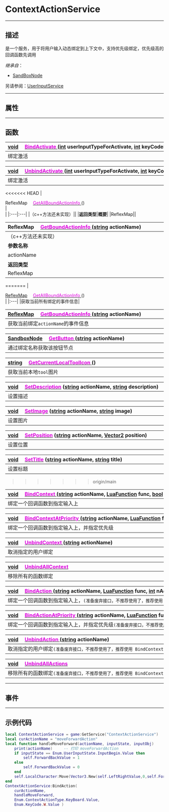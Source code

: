 # ContextActionService
------------------------------------------------------------------------------------------
## 描述

是一个服务，用于将用户输入动态绑定到上下文中，支持优先级绑定，优先级高的回调函数先调用

*继承自*：
* [SandBoxNode](/Api/Class/NoType/SandBoxNode.md)

另请参阅：[UserInputService](/Api/Class/Animation/UserInputService.md)

------------------------------------------------------------------------------------------
## 属性


------------------------------------------------------------------------------------------
## 函数

|<div style="width:1000px">[void](/Api/Parameter/void.md) &emsp;[<font color="dd00dd">BindActivate</font> ](/Api/Class/Input/ContextActionService_F/BindActivate.md) ([int](/Api/DataType/Int.md) userInputTypeForActivate, [int](/Api/DataType/Int.md) keyCodeForActivate)</div>|
|:---|
|绑定激活|

|<div style="width:1000px">[void](/Api/Parameter/void.md) &emsp;[<font color="dd00dd">UnbindActivate</font> ](/Api/Class/Input/ContextActionService_F/UnbindActivate.md) ([int](/Api/DataType/Int.md) userInputTypeForActivate, [int](/Api/DataType/Int.md) keyCodeForActivate)</div>|
|:---|
|绑定激活|

<<<<<<< HEAD
|<div style="width:500px">ReflexMap &emsp;[<font color="dd00dd">GetAllBoundActionInfo</font> ]() ()</div>|<div style="width:698px"></div>|
|:---|:---|
|（c++方法还未实现）||
|**返回类型**|**概要**|
|ReflexMap||

|<div style="width:500px">ReflexMap &emsp;[<font color="dd00dd">GetBoundActionInfo</font> ]() ([string](/Api/DataType/String.md) actionName)</div>|<div style="width:100px"></div>|<div style="width:45px"></div>|<div style="width:400px"></div>|
|:---|:---|:---|:---|
|（c++方法还未实现）||||
|**参数名称**|**类别**|**默认**|**描述**|
|actionName|string||自定义的名称，对应 BindAction 中使用的绑定名称|
|**返回类型**|||**概要**|
|ReflexMap||||
=======
|<div style="width:1000px">[ReflexMap](/Api/Parameter/ReflexMap.md) &emsp;[<font color="dd00dd">GetAllBoundActionInfo</font> ](/Api/Class/Input/ContextActionService_F/GetAllBoundActionInfo.md) ()</div>|
|:---|
|获取当前所有绑定的事件信息|

|<div style="width:1000px">[ReflexMap](/Api/Parameter/ReflexMap.md) &emsp;[<font color="dd00dd">GetBoundActionInfo</font> ](/Api/Class/Input/ContextActionService_F/GetBoundActionInfo.md) ([string](/Api/DataType/String.md) actionName)</div>|
|:---|
|获取当前绑定`actionName`的事件信息|

|<div style="width:1000px">[SandboxNode](/Api/Class/NoType/SandboxNode.md) &emsp;[<font color="dd00dd">GetButton</font> ](/Api/Class/Input/ContextActionService_F/GetButton.md) ([string](/Api/DataType/String.md) actionName)</div>|
|:---|
|通过绑定名称获取该按钮节点|

|<div style="width:1000px">[string](/Api/DataType/String.md) &emsp;[<font color="dd00dd">GetCurrentLocalToolIcon</font> ](/Api/Class/Input/ContextActionService_F/GetCurrentLocalToolIcon.md) ()</div>|
|:---|
|获取当前本地`tool`图片|

|<div style="width:1000px">[void](/Api/Parameter/void.md) &emsp;[<font color="dd00dd">SetDescription</font>](/Api/Class/Input/ContextActionService_F/SetDescription.md) ([string](/Api/DataType/String.md) actionName, [string](/Api/DataType/String.md) description)</div>|
|:---|
|设置描述|

|<div style="width:1000px">[void](/Api/Parameter/void.md) &emsp;[<font color="dd00dd">SetImage</font>](/Api/Class/Input/ContextActionService_F/SetImage.md) ([string](/Api/DataType/String.md) actionName, [string](/Api/DataType/String.md) image)</div>|
|:---|
|设置图片|

|<div style="width:1000px">[void](/Api/Parameter/void.md) &emsp;[<font color="dd00dd">SetPosition</font>](/Api/Class/Input/ContextActionService_F/SetPosition.md) ([string](/Api/DataType/String.md) actionName, [Vector2](/Api/DataType/Vector2.md) position)</div>|
|:---|
|设置位置|

|<div style="width:1000px">[void](/Api/Parameter/void.md) &emsp;[<font color="dd00dd">SetTitle</font>](/Api/Class/Input/ContextActionService_F/SetTitle.md) ([string](/Api/DataType/String.md) actionName, [string](/Api/DataType/String.md) title)</div>|
|:---|
|设置标题|
>>>>>>> origin/main


|<div style="width:1000px">[void](/Api/Parameter/void.md) &emsp;[<font color="dd00dd">BindContext</font> ](/Api/Class/Input/ContextActionService_F/BindContext.md) ([string](/Api/DataType/String.md) actionName, [LuaFunction]() func, [bool](/Api/DataType/Bool.md) createTouchBtn, [ReflexVariant]() hotkey)</div>|
|:---|
|绑定一个回调函数到指定输入上|

|<div style="width:1000px">[void](/Api/Parameter/void.md) &emsp;[<font color="dd00dd">BindContextAtPriority</font> ](/Api/Class/Input/ContextActionService_F/BindContextAtPriority.md) ([string](/Api/DataType/String.md) actionName, [LuaFunction]() func, [bool](/Api/DataType/Bool.md) createTouchBtn, [int](/Api/DataType/Int.md) priority, [ReflexVariant]() hotkey)</div>|
|:---|
|绑定一个回调函数到指定输入上，并指定优先级|

|<div style="width:1000px">[void](/Api/Parameter/void.md) &emsp;[<font color="dd00dd">UnbindContext</font> ](/Api/Class/Input/ContextActionService_F/UnbindContext.md) ([string](/Api/DataType/String.md) actionName)</div>|
|:---|
|取消指定的用户绑定|

|<div style="width:1000px">[void](/Api/Parameter/void.md) &emsp;[<font color="dd00dd">UnbindAllContext</font>]()</div>|
|:---|
|移除所有的函数绑定|

|<div style="width:1000px">[void](/Api/Parameter/void.md) &emsp;[<font color="dd00dd">BindAction</font> ](/Api/Class/Input/ContextActionService_F/BindAction.md) ([string](/Api/DataType/String.md) actionName, [LuaFunction]() func, [int](/Api/DataType/Int.md) nActionType, [int](/Api/DataType/Int.md) nSubType)</div>|
|:---|
|绑定一个回调函数到指定输入上，`(准备废弃接口，不推荐使用了，推荐使用 BindContext 这套新接口)`|

|<div style="width:1000px">[void](/Api/Parameter/void.md) &emsp;[<font color="dd00dd">BindActionAtPriority</font> ](/Api/Class/Input/ContextActionService_F/BindActionAtPriority.md) ([string](/Api/DataType/String.md) actionName, [LuaFunction]() func, [int](/Api/DataType/Int.md) priority, [int](/Api/DataType/Int.md) nActionType, [int](/Api/DataType/Int.md) nSubType)</div>|
|:---|
|绑定一个回调函数到指定输入上，并指定优先级`(准备废弃接口，不推荐使用了，推荐使用 BindContext 这套新接口)`|

|<div style="width:1000px">[void](/Api/Parameter/void.md) &emsp;[<font color="dd00dd">UnbindAction</font> ](/Api/Class/Input/ContextActionService_F/UnbindAction.md) ([string](/Api/DataType/String.md) actionName)</div>|
|:---|
|取消指定的用户绑定`(准备废弃接口，不推荐使用了，推荐使用 BindContext 这套新接口)`|

|<div style="width:1000px">[void](/Api/Parameter/void.md) &emsp;[<font color="dd00dd">UnbindAllActions</font>]()</div>|
|:---|
|移除所有的函数绑定`(准备废弃接口，不推荐使用了，推荐使用 BindContext 这套新接口)`|


------------------------------------------------------------------------------------------
## 事件


------------------------------------------------------------------------------------------
## 示例代码

```lua
local ContextActionService = game:GetService("ContextActionService")
local curActionName = "moveForwardAction"
local function handleMoveForward(actionName, inputState, inputObj)
    print(actionName)     -- 打印 moveForwardAction
    if inputState == Enum.UserInputState.InputBegin.Value then
        self.ForwardBackValue = 1
    else
        self.ForwardBackValue = 0
    end
    self.LocalCharacter:Move(Vector3.New(self.LeftRightValue,0,self.ForwardBackValue),true)
end
ContextActionService:BindAction(
    curActionName, 
    handleMoveForward, 
    Enum.ContextActionType.KeyBoard.Value, 
    Enum.KeyCode.W.Value )
```